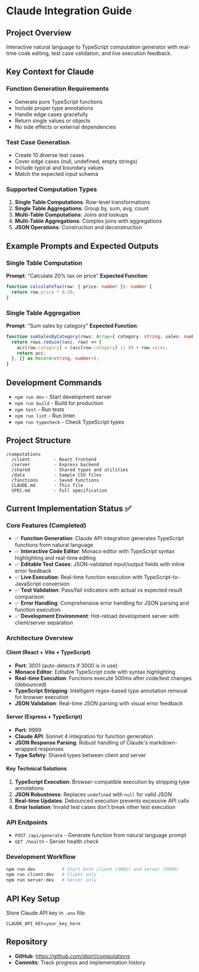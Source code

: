 # Claude Integration Guide

## Project Overview
Interactive natural language to TypeScript computation generator with real-time code editing, test case validation, and live execution feedback.

## Key Context for Claude

### Function Generation Requirements
- Generate pure TypeScript functions
- Include proper type annotations
- Handle edge cases gracefully
- Return single values or objects
- No side effects or external dependencies

### Test Case Generation
- Create 10 diverse test cases
- Cover edge cases (null, undefined, empty strings)
- Include typical and boundary values
- Match the expected input schema

### Supported Computation Types
1. **Single Table Computations**: Row-level transformations
2. **Single Table Aggregations**: Group by, sum, avg, count
3. **Multi-Table Computations**: Joins and lookups
4. **Multi-Table Aggregations**: Complex joins with aggregations
5. **JSON Operations**: Construction and deconstruction

## Example Prompts and Expected Outputs

### Single Table Computation
**Prompt**: "Calculate 20% tax on price"
**Expected Function**:
```typescript
function calculateTax(row: { price: number }): number {
  return row.price * 0.20;
}
```

### Single Table Aggregation
**Prompt**: "Sum sales by category"
**Expected Function**:
```typescript
function sumSalesByCategory(rows: Array<{ category: string; sales: number }>): Record<string, number> {
  return rows.reduce((acc, row) => {
    acc[row.category] = (acc[row.category] || 0) + row.sales;
    return acc;
  }, {} as Record<string, number>);
}
```

## Development Commands
- `npm run dev` - Start development server
- `npm run build` - Build for production
- `npm test` - Run tests
- `npm run lint` - Run linter
- `npm run typecheck` - Check TypeScript types

## Project Structure
```
/computations
  /client         - React frontend
  /server         - Express backend
  /shared         - Shared types and utilities
  /data           - Sample CSV files
  /functions      - Saved functions
  CLAUDE.md       - This file
  SPEC.md         - Full specification
```

## Current Implementation Status ✅

### Core Features (Completed)
- ✅ **Function Generation**: Claude API integration generates TypeScript functions from natural language
- ✅ **Interactive Code Editor**: Monaco editor with TypeScript syntax highlighting and real-time editing
- ✅ **Editable Test Cases**: JSON-validated input/output fields with inline error feedback
- ✅ **Live Execution**: Real-time function execution with TypeScript-to-JavaScript conversion
- ✅ **Test Validation**: Pass/fail indicators with actual vs expected result comparison
- ✅ **Error Handling**: Comprehensive error handling for JSON parsing and function execution
- ✅ **Development Environment**: Hot-reload development server with client/server separation

### Architecture Overview

#### Client (React + Vite + TypeScript)
- **Port**: 3001 (auto-detects if 3000 is in use)
- **Monaco Editor**: Editable TypeScript code with syntax highlighting
- **Real-time Execution**: Functions execute 500ms after code/test changes (debounced)
- **TypeScript Stripping**: Intelligent regex-based type annotation removal for browser execution
- **JSON Validation**: Real-time JSON parsing with visual error feedback

#### Server (Express + TypeScript)
- **Port**: 9999 
- **Claude API**: Sonnet 4 integration for function generation
- **JSON Response Parsing**: Robust handling of Claude's markdown-wrapped responses
- **Type Safety**: Shared types between client and server

#### Key Technical Solutions
1. **TypeScript Execution**: Browser-compatible execution by stripping type annotations
2. **JSON Robustness**: Replaces `undefined` with `null` for valid JSON
3. **Real-time Updates**: Debounced execution prevents excessive API calls
4. **Error Isolation**: Invalid test cases don't break other test execution

### API Endpoints
- `POST /api/generate` - Generate function from natural language prompt
- `GET /health` - Server health check

### Development Workflow
```bash
npm run dev          # Start both client (3001) and server (9999)
npm run client:dev   # Client only
npm run server:dev   # Server only
```

## API Key Setup
Store Claude API key in `.env` file:
```
CLAUDE_API_KEY=your_key_here
```

## Repository
- **GitHub**: https://github.com/djpirl/computations
- **Commits**: Track progress and implementation history